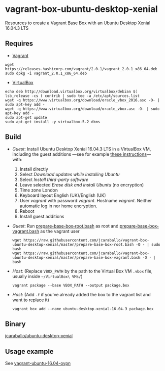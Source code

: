 # vagrant-box-ubuntu-desktop-xenial
Resources to create a Vagrant Base Box with an Ubuntu Desktop Xenial 16.04.3 LTS

## Requires

* [Vagrant](https://www.vagrantup.com/downloads.html)
```
wget https://releases.hashicorp.com/vagrant/2.0.1/vagrant_2.0.1_x86_64.deb
sudo dpkg -i vagrant_2.0.1_x86_64.deb
```

* [VirtualBox](https://www.virtualbox.org/wiki/Linux_Downloads)
```
echo deb http://download.virtualbox.org/virtualbox/debian $( lsb_release -cs ) contrib | sudo tee -a /etc/apt/sources.list
wget -q https://www.virtualbox.org/download/oracle_vbox_2016.asc -O- | sudo apt-key add -
wget -q https://www.virtualbox.org/download/oracle_vbox.asc -O- | sudo apt-key add -
sudo apt-get update
sudo apt-get install -y virtualbox-5.2 dkms
```

## Build
* _Guest_: Install Ubuntu Desktop Xenial 16.04.3 LTS in a VirtualBox VM, including the guest additions —see for example [these instructions](https://www.wikihow.com/Install-Ubuntu-on-VirtualBox)— with:
  1. Install directly
  2. Select _Download updates while installing Ubuntu_
  3. Select _Install third-party software_
  4. Leave selected _Erase disk and install Ubuntu_ (no encryption)
  5. Time zone London
  6. Keyboard layout English (UK)/English (UK)  
  7. User _vagrant_ with password _vagrant_. Hostname _vagrant_. Neither automatic log in nor home encryption.
  8. Reboot
  9. Install guest additions

* _Guest_: Run [prepare-base-box-root.bash](prepare-base-box-root.bash) as root and [prepare-base-box-vagrant.bash](prepare-base-box-vagrant.bash) as the vagrant user
  ```
  wget https://raw.githubusercontent.com/jcaraballo/vagrant-box-ubuntu-desktop-xenial/master/prepare-base-box-root.bash -O - | sudo bash
  wget https://raw.githubusercontent.com/jcaraballo/vagrant-box-ubuntu-desktop-xenial/master/prepare-base-box-vagrant.bash -O - | bash
  ```

* _Host_:
  (Replace `VBOX_PATH` by the path to the Virtual Box VM `.vbox` file, usually inside `~/VirtualBox\ VMs/`)
  ```
  vagrant package --base VBOX_PATH --output package.box
  ```

* _Host_:
  (Add `-f` if you've already added the box to the vagrant list and want to
  replace it)
  ```
  vagrant box add --name ubuntu-desktop-xenial-16.04.3 package.box 
  ```


## Binary
[jcaraballo/ubuntu-desktop-xenial](https://app.vagrantup.com/jcaraballo/boxes/ubuntu-desktop-xenial)

## Usage example
See [vagrant-ubuntu-16.04-ovpn](https://github.com/jcaraballo/vagrant-ubuntu-16.04-ovpn)
